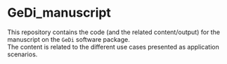 # GeDi_manuscript

This repository contains the code (and the related content/output) for the manuscript on the `GeDi` software package.  
The content is related to the different use cases presented as application scenarios.


